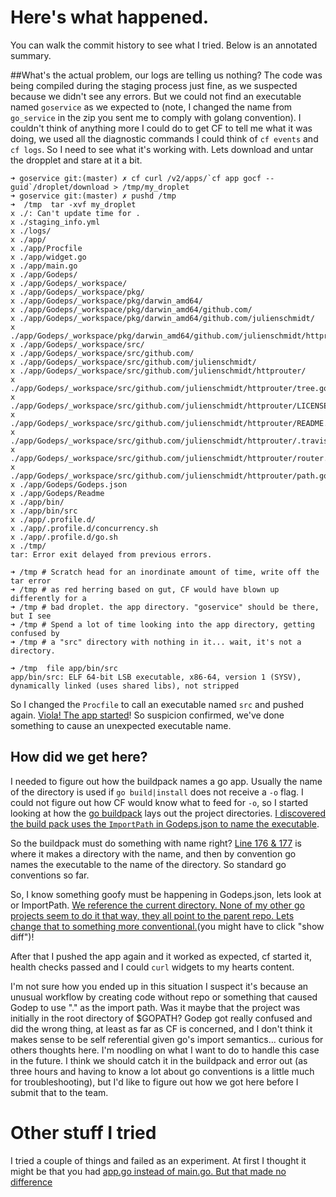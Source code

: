 # Here's what happened.

You can walk the commit history to see what I tried. Below is an annotated summary.

##What's the actual problem, our logs are telling us nothing?
The code was being compiled during the staging process just fine, as we suspected because we didn't see any errors. But we could not find an executable named `goservice` as we expected to (note, I changed the name from `go_service` in the zip you sent me to comply with golang convention). I couldn't think of anything more I could do to get CF to tell me what it was doing, we used all the diagnostic commands I could think of `cf events` and `cf logs`. So I need to see what it's working with. Lets download and untar the dropplet and stare at it a bit.

```
➜ goservice git:(master) ✗ cf curl /v2/apps/`cf app gocf --guid`/droplet/download > /tmp/my_droplet
➜ goservice git:(master) ✗ pushd /tmp
➜  /tmp  tar -xvf my_droplet
x ./: Can't update time for .
x ./staging_info.yml
x ./logs/
x ./app/
x ./app/Procfile
x ./app/widget.go
x ./app/main.go
x ./app/Godeps/
x ./app/Godeps/_workspace/
x ./app/Godeps/_workspace/pkg/
x ./app/Godeps/_workspace/pkg/darwin_amd64/
x ./app/Godeps/_workspace/pkg/darwin_amd64/github.com/
x ./app/Godeps/_workspace/pkg/darwin_amd64/github.com/julienschmidt/
x ./app/Godeps/_workspace/pkg/darwin_amd64/github.com/julienschmidt/httprouter.a
x ./app/Godeps/_workspace/src/
x ./app/Godeps/_workspace/src/github.com/
x ./app/Godeps/_workspace/src/github.com/julienschmidt/
x ./app/Godeps/_workspace/src/github.com/julienschmidt/httprouter/
x ./app/Godeps/_workspace/src/github.com/julienschmidt/httprouter/tree.go
x ./app/Godeps/_workspace/src/github.com/julienschmidt/httprouter/LICENSE
x ./app/Godeps/_workspace/src/github.com/julienschmidt/httprouter/README.md
x ./app/Godeps/_workspace/src/github.com/julienschmidt/httprouter/.travis.yml
x ./app/Godeps/_workspace/src/github.com/julienschmidt/httprouter/router.go
x ./app/Godeps/_workspace/src/github.com/julienschmidt/httprouter/path.go
x ./app/Godeps/Godeps.json
x ./app/Godeps/Readme
x ./app/bin/
x ./app/bin/src
x ./app/.profile.d/
x ./app/.profile.d/concurrency.sh
x ./app/.profile.d/go.sh
x ./tmp/
tar: Error exit delayed from previous errors.

➜ /tmp # Scratch head for an inordinate amount of time, write off the tar error
➜ /tmp # as red herring based on gut, CF would have blown up differently for a
➜ /tmp # bad droplet. the app directory. "goservice" should be there, but I see
➜ /tmp # Spend a lot of time looking into the app directory, getting confused by
➜ /tmp # a "src" directory with nothing in it... wait, it's not a directory.

➜ /tmp  file app/bin/src
app/bin/src: ELF 64-bit LSB executable, x86-64, version 1 (SYSV), dynamically linked (uses shared libs), not stripped
```

So I changed the `Procfile` to call an executable named `src` and pushed again. [Viola! The app started](https://github.com/krujos/goservice/commit/a217dffeb82704d07560349ca5023d25ee974331)! So suspicion confirmed, we've done something to cause an unexpected executable name.

## How did we get here?

I needed to figure out how the buildpack names a go app. Usually the name of the directory is used if `go build|install` does not receive a `-o` flag. I could not figure out how CF would know what to feed for `-o`, so I started looking at how the [go buildpack](https://github.com/cloudfoundry/go-buildpack) lays out the project directories. [I discovered the build pack uses the `ImportPath` in Godeps.json to name the executable](https://github.com/cloudfoundry/go-buildpack/blob/master/bin/compile#L121).

So the buildpack must do something with name right? [Line 176 & 177](https://github.com/cloudfoundry/go-buildpack/blob/master/bin/compile#L176) is where it makes a directory with the name, and then by convention go names the executable to the name of the directory. So standard go conventions so far.

So, I know something goofy must be happening in Godeps.json, lets look at or ImportPath. [We reference the current directory. None of my other go projects seem to do it that way, they all point to the parent repo. Lets change that to something more conventional.](https://github.com/krujos/goservice/commit/995619bea518b40a817b2d8e4f76139b1b68bf3c)(you might have to click "show diff")!

After that I pushed the app again and it worked as expected, cf started it, health checks passed and I could `curl` widgets to my hearts content.  

I'm not sure how you ended up in this situation I suspect it's because an unusual workflow by creating code without repo or something that caused Godep to use "." as the import path. Was it maybe that the project was initially in the root directory of $GOPATH? Godep got really confused and did the wrong thing, at least as far as CF is concerned, and I don't think it makes sense to be self referential given go's import semantics... curious for others thoughts here. I'm noodling on what I want to do to handle this case in the future. I think we should catch it in the buildpack and error out (as three hours and having to know a lot about go conventions is a little much for troubleshooting), but I'd like to figure out how we got here before I submit that to the team.

# Other stuff I tried
I tried a couple of things and failed as an experiment. At first I thought it might be that you had [app.go instead of main.go. But that made no difference](https://github.com/krujos/goservice/commit/a217dffeb82704d07560349ca5023d25ee974331)
